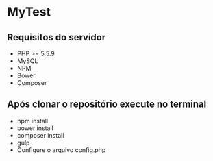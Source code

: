 # MyTest

## Requisitos do servidor

- PHP >= 5.5.9
- MySQL
- NPM
- Bower
- Composer


## Após clonar o repositório execute no terminal

- npm install
- bower install
- composer install
- gulp
- Configure o arquivo config.php